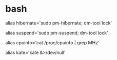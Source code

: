 # bash

alias hibernate='sudo pm-hibernate; dm-tool lock'

alias suspend='sudo pm-suspend; dm-tool lock'


alias cpuinfo='cat /proc/cpuinfo | grep MHz'

alias kate='kate &>/dev/null'

